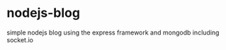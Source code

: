 nodejs-blog
===========

simple nodejs blog using the express framework and mongodb
including socket.io